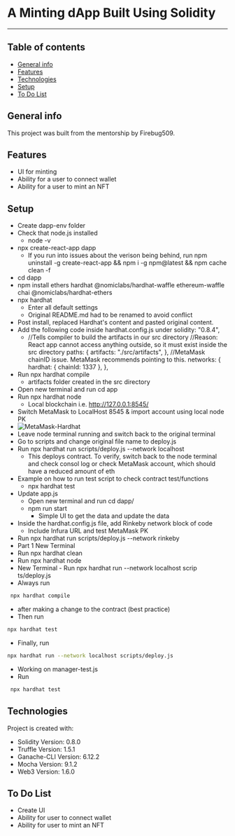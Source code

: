 # A Minting dApp Built Using Solidity

---

## Table of contents

- [General info](#general-info)
- [Features](#features)
- [Technologies](#technologies)
- [Setup](#setup)
- [To Do List](#to-do-list)

## General info

This project was built from the mentorship by Firebug509.

## Features

- UI for minting
- Ability for a user to connect wallet
- Ability for a user to mint an NFT

## Setup

- Create dapp-env folder
- Check that node.js installed
  - node -v
- npx create-react-app dapp
  - If you run into issues about the verison being behind, run npm uninstall -g create-react-app && npm i -g npm@latest && npm cache clean -f
- cd dapp
- npm install ethers hardhat @nomiclabs/hardhat-waffle ethereum-waffle chai @nomiclabs/hardhat-ethers
- npx hardhat
  - Enter all default settings
  - Original README.md had to be renamed to avoid conflict
- Post install, replaced Hardhat's content and pasted original content.
- Add the following code inside hardhat.config.js under solidity: "0.8.4",
  - //Tells compiler to build the artifacts in our src directory
    //Reason: React app cannot access anything outside, so it must exist inside the src directory
    paths: {
    artifacts: "./src/artifacts",
    },
    //MetaMask chainID issue. MetaMask recommends pointing to this.
    networks: {
    hardhat: {
    chainId: 1337
    },
    },
- Run npx hardhat compile
  - artifacts folder created in the src directory
- Open new terminal and run cd app
- Run npx hardhat node
  - Local blockchain i.e. http://127.0.0.1:8545/
- Switch MetaMask to LocalHost 8545 & import account using local node PK
- ![MetaMask-Hardhat](https://user-images.githubusercontent.com/96752508/168085825-7963931a-867a-4fc7-99d9-0afdbc7fdd9d.png)
- Leave node terminal running and switch back to the original terminal
- Go to scripts and change original file name to deploy.js
- Run npx hardhat run scripts/deploy.js --network localhost
  - This deploys contract. To verify, switch back to the node terminal and check consol log or check MetaMask account, which should have a reduced amount of eth
- Example on how to run test script to check contract test/functions
  - npx hardhat test
- Update app.js
  - Open new terminal and run cd dapp/
  - npm run start
    - Simple UI to get the data and update the data
- Inside the hardhat.config.js file, add Rinkeby network block of code
  - Include Infura URL and test MetaMask PK
- Run npx hardhat run scripts/deploy.js --network rinkeby
- Part 1 New Terminal
- Run npx hardhat clean
- Run npx hardhat node
- New Terminal - Run npx hardhat run --network localhost scrip
  ts/deploy.js
- Always run

```sh
 npx hardhat compile
```

- after making a change to the contract (best practice)
- Then run

```sh
npx hardhat test
```

- Finally, run

```sh
npx hardhat run --network localhost scripts/deploy.js
```

- Working on manager-test.js
- Run

```sh
 npx hardhat test
```

## Technologies

Project is created with:

- Solidity Version: 0.8.0
- Truffle Version: 1.5.1
- Ganache-CLI Version: 6.12.2
- Mocha Version: 9.1.2
- Web3 Version: 1.6.0

## To Do List

- Create UI
- Ability for user to connect wallet
- Ability for user to mint an NFT

```

```
